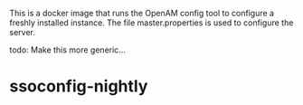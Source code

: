 

This is a docker image that runs the OpenAM config tool to configure a freshly installed 
instance. The file master.properties is used to configure the server.


todo: Make this more generic...

# ssoconfig-nightly
